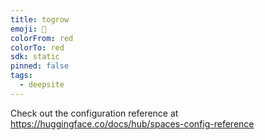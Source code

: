```yaml
---
title: togrow
emoji: 🐳
colorFrom: red
colorTo: red
sdk: static
pinned: false
tags:
  - deepsite
---
```


Check out the configuration reference at https://huggingface.co/docs/hub/spaces-config-reference